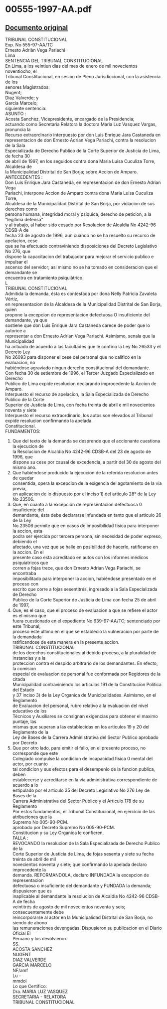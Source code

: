 
00555-1997-AA.pdf
=================
  
[Documento original](https://tc.gob.pe/jurisprudencia/1998/00555-1997-AA.pdf)  
---  
TRIBUNAL CONSTITUCIONAL  
Exp. No 555-97-AA/TC  
Ernesto Adriàn Vega Pariachi  
Lima  
SENTENCIA DEL TRIBUNAL CONSTITUCIONAL  
En Lima, a los veintiun dias del mes de enero de mil novecientos noventiocho, el  
Tribunal Constitucional, en sesion de Pleno Jurisdiccional, con la asistencia de los  
senores Magistrados:  
Nugent;  
Diaz Valverde; y  
Garcia Marcelo;  
siguiente sentencia:  
ASUNTO :  
Acosta Sanchez, Vicepresidente, encargado de la Presidencia;  
actuando como Secretaria Relatora la doctora Maria Luz Vasquez Vargas, pronuncia la  
Recurso extraordinario interpuesto por don Luis Enrique Jara Castaneda en  
representacion de don Ernesto Adrian Vega Pariachi, contra la resolucion de la Sala  
Especializada de Derecho Publico de la Corte Superior de Justicia de Lima, de fecha 30  
de abril de 1997, en los seguidos contra dona Maria Luisa Cuculiza Torre, Alcaldesa de  
la Municipalidad Distrital de San Borja; sobre Accion de Amparo.  
ANTECEDENTES :  
Don Luis Enrique Jara Castaneda, en representacion de don Ernesto Adrian Vega  
Pariachi, interpone Accion de Amparo contra dona Maria Luisa Cuculiza Torre,  
Alcaldesa de la Municipalidad Distrital de San Borja, por violacion de sus derechos como  
persona humana, integridad moral y psiquica, derecho de peticion, a la "legitima defensa"  
y al trabajo, al haber sido cesado por Resolucion de Alcaldia No 4242-96 CDSB-A de  
fecha 23 de agosto de 1996, aun cuando no se ha resuelto su recurso de apelacion, cese  
que se ha efectuado contraviniendo disposiciones del Decreto Legislativo No 276, que  
dispone la capacitacion del trabajador para mejorar el servicio publico e impulsar el  
ascenso del servidor; asi mismo no se ha tomado en consideracion que el demandante se  
encuentra en tratamiento psiquiàtrico.  
L  
TRIBUNAL CONSTITUCIONAL  
Admitida la demanda, ésta es contestada por dona Nelly Patricia Zavaleta Vértiz,  
en representacion de la Alcaldesa de la Municipalidad Distrital de San Borja, quien  
propone la excepcion de representacion defectuosa O insuficiente del demandante, ya que  
sostiene que don Luis Enrique Jara Castaneda carece de poder que lo autorice a  
representar a don Ernesto Adrian Vega Pariachi. Asimismo, senala que la Municipalidad  
ha actuado de acuerdo a las facultades que le confirio la Ley No 26533 y el Decreto Ley  
No 26093 para disponer el cese del personal que no califico en la evaluacion, no  
habiéndose agraviado ningun derecho constitucional del demandante.  
Con fecha 30 de setiembre de 1996, el Tercer Juzgado Especializado en Derecho  
Publico de Lima expide resolucion declarando improcedente la Accion de Amparo.  
Interpuesto el recurso de apelacion, la Sala Especializada de Derecho Publico de la Corte  
Superior de Justicia de Lima, con fecha treinta de abril e mil novecientos noventa y siete  
Interpuesto el recurso extraordinario, los autos son elevados al Tribunal  
expide resolucion confirmando la apelada.  
Constitucional.  
FUNDAMENTOS:  
1. Que del texto de la demanda se desprende que el accionante cuestiona la ejecucion de  
la Resolucion de Alcaldia No 4242-96 CDSB-A del 23 de agosto de 1996, que  
dispone su cese por causal de excedencia, a partir del 30 de agosto del mismo ano.  
2. Que habiéndose producido la ejecucion de la referida resolucion antes de quedar  
consentida, opera la excepcion de la exigencia del agotamiento de la via previa,  
en aplicacion de lo dispuesto por el inciso 1) del articulo 28° de la Ley No 23506.  
3. Que, en cuanto a la excepcion de representacion defectuosa 0 insuficiente del  
demandante, ésta debe declararse infundada en tanto que el articulo 26 de la Ley  
No.23506 permite que en casos de imposibilidad fisica para interponer la accion, esta  
podra ser ejercida por tercera persona, sin necesidad de poder expreso, debiendo el  
afectado, una vez que se halle en posibilidad de hacerlo, ratificarse en la accion. En el  
presente caso esta acreditado en autos con los informes médicos psiquiatricos que  
corren a fojas trece, que don Ernesto Adrian Vega Pariachi, se encontraba  
imposibilitado para interponer la accion, habiéndose presentado en el proceso con  
escrito que corre a fojas sesentitrés, ingresado a la Sala Especializada de Derecho  
Publico de la Corte Superior de Justicia de Lima con fecha 25 de abril de 1997,  
4. Que, es el caso, que el proceso de evaluacion a que se refiere el actor es el mismo que  
fuera cuestionado en el expediente No 639-97-AA/TC; sentenciado por este Tribunal,  
proceso este ultimo en el que se establecio la vulneracion por parte de la demandada  
ratificandose de esta manera en la presente accion.  
TRIBUNAL CONSTITUCIONAL  
de los derechos constitucionales al debido proceso, a la pluralidad de instancias y a la  
proteccion contra el despido arbitrario de los demandantes. En efecto, la comision  
especial de evaluacion de personal fue conformada por Regidores de la citada  
Municipalidad contraviniendo los articulos 191 de la Constitucion Politica del Estado  
y 37 inciso 3) de la Ley Organica de Municipalidades. Asimismo, en el Reglamento  
de Evaluacion del personal, rubro relativo a la evaluacion del nivel educativo de los  
Técnicos y Auxiliares se consignan exigencias para obtener el maximo puntaje, las  
mismas que superan a las establecidas en los articulos 19 y 20 del Reglamento de la  
Ley de Bases de la Carrera Administrativa del Sector Publico aprobado por Decreto  
5. Que por otro lado, para emitir el fallo, en el presente proceso, no corresponde que este  
Colegiado compulse la condicion de incapacidad fisica 0 mental del actor, por cuanto  
tal condicion y sus efectos para el desempenio de la funcion publica, deben  
establecerse y acreditarse en la via administrativa correspondiente de acuerdo a lo  
estipulado por el articulo 35 del Decreto Legislativo No 276 Ley de Bases de la  
Carrera Administrativa del Sector Publico y el Articulo 178 de su Reglamento  
Por estos fundamentos, el Tribunal Constitucional, en ejercicio de las atribuciones que la  
Supremo No 005-90-PCM.  
aprobado por Decreto Supremo No 005-90-PCM.  
Constitucion y su Ley Organica le confieren,  
FALLA :  
REVOCANDO la resolucion de la Sala Especializada de Derecho Publico de la  
Corte Superior de Justicia de Lima, de fojas sesenta y siete su fecha treinta de abril de mil  
novecientos noventa y siete; que confirmando la apelada declaro improcedente la  
demanda. REFORMANDOLA, declaro INFUNDADA la excepcion de representacion  
defectuosa o insuficiente del demandante y FUNDADA la demanda; dispusieron que es  
inaplicable al demandante la resolucion de Alcaldia No 4242-96 CDSB-A de fecha  
veintitrés de agosto de mil novecientos noventa y seis; consecuentemente debe  
reincorporarse al actor en la Municipalidad Distrital de San Borja, no siendo de abono  
las remuneraciones devengadas. Dispusieron su publicacion en el Diario Oficial El  
Peruano y los devolvieron.  
SS.  
ACOSTA SANCHEZ  
NUGENT  
DIAZ VALVERDE  
GARCIA MARCELO  
NF/amf  
Lu -  
mmdol  
Lo que Certifico:  
Dra. MARIA LUZ VASQUEZ  
SECRETARIA - RELATORA  
TRIBUNAL CONSTITUCIONAL